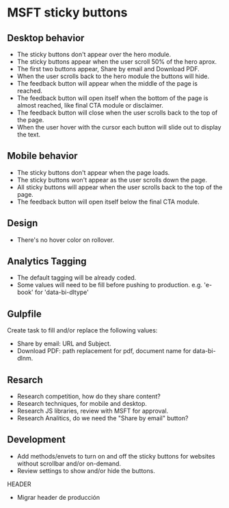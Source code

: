 # MSFT sticky buttons

## Desktop behavior

- The sticky buttons don't appear over the hero module.
- The sticky buttons appear when the user scroll 50% of the hero aprox.
- The first two buttons appear, Share by email and Download PDF.
- When the user scrolls back to the hero module the buttons will hide.
- The feedback button will appear when the middle of the page is reached.
- The feedback button will open itself when the bottom of the page is almost reached, like final CTA module or disclaimer.
- The feedback button will close when the user scrolls back to the top of the page.
- When the user hover with the cursor each button will slide out to display the text.

## Mobile behavior

- The sticky buttons don't appear when the page loads.
- The sticky buttons won't appear as the user scrolls down the page.
- All sticky buttons will appear when the user scrolls back to the top of the page.
- The feedback button will open itself below the final CTA module.

## Design

- There's no hover color on rollover.

## Analytics Tagging

- The default tagging will be already coded.
- Some values will need to be fill before pushing to production. e.g. 'e-book' for 'data-bi-dltype'

## Gulpfile

Create task to fill and/or replace the following values:

- Share by email: URL and Subject.
- Download PDF: path replacement for pdf, document name for data-bi-dlnm.

## Resarch

- Research competition, how do they share content?
- Research techniques, for mobile and desktop.
- Research JS libraries, review with MSFT for approval.
- Research Analitics, do we need the "Share by email" button?

## Development

- Add methods/envets to turn on and off the sticky buttons for websites without scrollbar and/or on-demand.
- Review settings to show and/or hide the buttons.


HEADER
- Migrar header de producción
